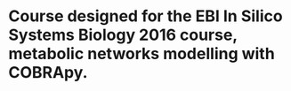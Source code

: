 # Course designed for the EBI In Silico Systems Biology 2016 course, metabolic networks modelling with COBRApy.